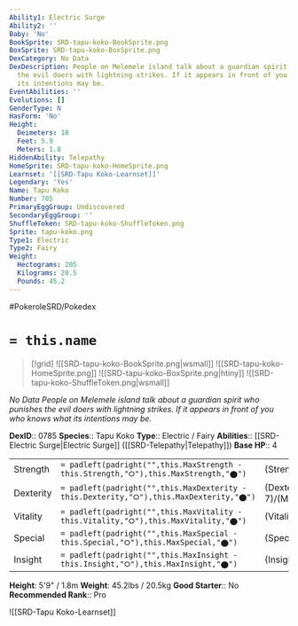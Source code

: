 ```yaml
---
Ability1: Electric Surge
Ability2: ''
Baby: 'No'
BookSprite: SRD-tapu-koko-BookSprite.png
BoxSprite: SRD-tapu-koko-BoxSprite.png
DexCategory: No Data
DexDescription: People on Melemele island talk about a guardian spirit who punishes
  the evil doers with lightning strikes. If it appears in front of you who knows what
  its intentions may be.
EventAbilities: ''
Evolutions: []
GenderType: N
HasForm: 'No'
Height:
  Deimeters: 18
  Feet: 5.9
  Meters: 1.8
HiddenAbility: Telepathy
HomeSprite: SRD-tapu-koko-HomeSprite.png
Learnset: '[[SRD-Tapu Koko-Learnset]]'
Legendary: 'Yes'
Name: Tapu Koko
Number: 785
PrimaryEggGroup: Undiscovered
SecondaryEggGroup: ''
ShuffleToken: SRD-tapu-koko-ShuffleToken.png
Sprite: tapu-koko.png
Type1: Electric
Type2: Fairy
Weight:
  Hectograms: 205
  Kilograms: 20.5
  Pounds: 45.2
---
```


#PokeroleSRD/Pokedex

# `= this.name`

> [!grid]
> ![[SRD-tapu-koko-BookSprite.png|wsmall]]
> ![[SRD-tapu-koko-HomeSprite.png]]
> ![[SRD-tapu-koko-BoxSprite.png|htiny]]
> ![[SRD-tapu-koko-ShuffleToken.png|wsmall]]


*No Data*
*People on Melemele island talk about a guardian spirit who punishes the evil doers with lightning strikes. If it appears in front of you who knows what its intentions may be.*

**DexID**:: 0785
**Species**:: Tapu Koko
**Type**:: Electric / Fairy
**Abilities**:: [[SRD-Electric Surge|Electric Surge]] ([[SRD-Telepathy|Telepathy]])
**Base HP**:: 4

|           |                                                                                        |                                          |
| --------- | -------------------------------------------------------------------------------------- | ---------------------------------------- |
| Strength  | `= padleft(padright("",this.MaxStrength - this.Strength,"⭘"),this.MaxStrength,"⬤")`    | (Strength::6)/(MaxStrength::6)   |
| Dexterity | `= padleft(padright("",this.MaxDexterity - this.Dexterity,"⭘"),this.MaxDexterity,"⬤")` | (Dexterity:: 7)/(MaxDexterity::7) |
| Vitality  | `= padleft(padright("",this.MaxVitality - this.Vitality,"⭘"),this.MaxVitality,"⬤")`    | (Vitality::5)/(MaxVitality::5)   |
| Special   | `= padleft(padright("",this.MaxSpecial - this.Special,"⭘"),this.MaxSpecial,"⬤")`       | (Special::6)/(MaxSpecial::6)     |
| Insight   | `= padleft(padright("",this.MaxInsight - this.Insight,"⭘"),this.MaxInsight,"⬤")`       | (Insight::5)/(MaxInsight::5)     |

**Height**: 5'9" / 1.8m
**Weight**: 45.2lbs / 20.5kg
**Good Starter**:: No
**Recommended Rank**:: Pro

![[SRD-Tapu Koko-Learnset]]